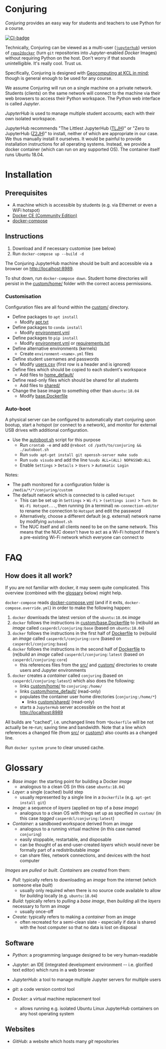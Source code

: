 # Conjuring

*Conjuring* provides an easy way for students and teachers to use Python for a
course.

[![CI-badge]][CI]

Technically, Conjuring can be viewed as a multi-user ([`jupyterhub`]) version of
[`repo2docker`] (turn `git` repositories into *Jupyter*-enabled *Docker* Images)
without requiring Python on the host. Don't worry if that sounds unintelligible.
It's really cool. Trust us.

Specifically, Conjuring is designed with [Geocomputing at KCL in mind][geocomp];
though is general enough to be used for any course.

We assume Conjuring will run on a single machine on a private network. Students
(clients) on the same network will connect to the machine via their web browsers
to access their Python workspace. The Python web interface is called *Jupyter*.

*JupyterHub* is used to manage multiple student accounts; each with their own
isolated workspace.

JupyterHub recommends "The Littlest JupyterHub ([TLJH])" or "Zero to JupyterHub
([Z2JH])" to install, neither of which are appropriate in our case. We thus
manually install it ourselves. It would be painful to provide installation
instructions for all operating systems. Instead, we provide a docker container
(which can run on any supported OS). The container itself runs Ubuntu 18.04.

[`jupyterhub`]: https://github.com/jupyterhub/jupyterhub
[`repo2docker`]: https://github.com/jupyter/repo2docker
[geocomp]: https://www.kcl.ac.uk/sspp/departments/geography/research/Research-Domains/Geocomputation/About-Us
[TLJH]: https://tljh.jupyter.org
[Z2JH]: https://z2jh.jupyter.org

# Installation

## Prerequisites
- A machine which is accessible by students
  (e.g. via Ethernet or even a WiFi hotspot)
- [Docker CE (Community Edition)][docker-ce]
- [docker-compose][docker-compose]

[docker-ce]: https://docs.docker.com/install/
[docker-compose]: https://github.com/docker/compose/releases

## Instructions
1. Download and if necessary customise (see below)
2. Run `docker-compose up --build -d`

The Conjuring JupyterHub machine should be built and accessible via a browser on
<http://localhost:8989>.

To shut down, run `docker-compose down`.
Student home directories will persist in the [custom/home/](custom/home/)
folder with the correct access permissions.

### Customisation
Configuration files are all found within the [custom/](custom/) directory.

- Define packages to `apt install`
    + Modify [apt.txt](custom/apt.txt)
- Define packages to `conda install`
    + Modify [environment.yml](custom/environment.yml)
- Define packages to `pip install`
    + Modify [environment.yml](custom/environment.yml) or [requirements.txt](custom/requirements.txt)
- Define alternative environments (kernels)
    + Create `environment-<name>.yml` files
- Define student usernames and passwords
    + Modify [users.csv](custom/users.csv) (first row is a header and is ignored)
- Define files which should be copied to each student's workspace
    + Add files to [home_default/](custom/home_default/)
- Define read-only files which should be shared for all students
    + Add files to [shared/](custom/shared/)
- Change the base image to something other than `ubuntu:18.04`
    + Modify [base.Dockerfile](custom/base.Dockerfile)

### Auto-boot
A physical server can be configured to automatically start conjuring upon
bootup, start a hotspot (or connect to a network),
and monitor for external USB drives with additional configuration.

- Use the [autoboot.sh](autoboot.sh) script for this purpose
    + Run `crontab -e` and add `@reboot cd /path/to/conjuring && ./autoboot.sh`
    + Run `sudo apt-get install git openssh-server make sudo`
    + Run `sudo visudo` and add the line `%sudo ALL=(ALL) NOPASSWD:ALL`
    + Enable `Settings` > `Details` > `Users` > `Automatic Login`

Notes:

- The path monitored for a configuration folder is `/media/*/*/conjuring/custom`
- The default network which is connected to is called `Hotspot`
    + This can be set up in `Settings` > `Wi-Fi` > `(settings icon)` >
      `Turn On Wi-Fi Hotspot...`,
      then running (in a terminal) `nm-connection-editor` to rename the
      connection to `Hotspot` and edit the password
    + Alternatively, choose a different default (e.g. external) network name by
      modifying `autoboot.sh`
    + The NUC itself and all clients need to be on the same network. This means
      that the NUC doesn't have to act as a Wi-Fi hotspot if there's a
      pre-existing Wi-Fi network which everyone can connect to

# FAQ

## How does it all work?

If you are not familiar with docker, it may seem quite complicated.
This overview (combined with the [glossary](#glossary) below) might help.

`docker-compose` reads [docker-compose.yml](docker-compose.yml) (and if it
exits, `docker-compose.override.yml`) in order to make the following happen:

1. `docker` downloads the latest version of the `ubuntu:18.04` *image*
2. `docker` follows the instructions in
   [custom/base.Dockerfile](custom/base.Dockerfile) to (re)build
   an *image* called `casperdcl/conjuring:base` (based on `ubuntu:18.04`)
3. `docker` follows the instructions in the first half of
   [Dockerfile](Dockerfile) to (re)build an *image* called
   `casperdcl/conjuring:core` (based on `casperdcl/conjuring:base`)
4. `docker` follows the instructions in the second half of
   [Dockerfile](Dockerfile) to (re)build an *image* called
   `casperdcl/conjuring:latest` (based on `casperdcl/conjuring:core`)
    - this references files from the [src/](src/) and [custom/](custom/)
      directories to create users and Jupyter environments
5. `docker` creates a *container* called `conjuring`
   (based on `casperdcl/conjuring:latest`) which also does the following:
    - links [custom/home/](custom/home/) to `conjuring:/home/`
    - links [custom/home_default/](custom/home_default) (read-only)
    - populates the container user home directories (`conjuring:/home/*`)
        * links [custom/shared/](custom/shared) (read-only)
    - starts a `JupyterHub` server accessible on the host at
      <http://localhost:8989>

All builds are "cached", i.e. unchanged lines from `*Dockerfile` will be not
actually be re-run; saving time and bandwidth. Note that a line which references
a changed file (from [src/](src/) or [custom/](custom/)) also counts as a
changed line.

Run `docker system prune` to clear unused cache.

# Glossary

- *Base image*: the starting point for building a Docker *image*
    + analogous to a clean OS (in this case `ubuntu:18.04`)
- *Layer*: a single (cached) build step
    + usually represented by a single line in a `Dockerfile`
      (e.g. `apt-get install git`)
- *Image*: a sequence of *layers* (applied on top of a *base image*)
    + analogous to a clean OS with things set up as specified in `custom/`
      (in this case *tagged* `casperdcl/conjuring:latest`)
- *Container*: a sandboxed workspace derived from an *image*
    + analogous to a running virtual machine (in this case named `conjuring`)
    + easily stoppable, restartable, and disposable
    + can be thought of as end-user-created *layers* which would never be
      formally part of a redistributable *image*
    + can share files, network connections, and devices with the host computer

*Images* are *pulled* or *built*. *Containers* are *created* from them:

- *Pull*: typically refers to downloading an *image* from the internet (which someone else *built*)
    + usually only required when there is no source code available to allow for *building* locally (e.g. `ubuntu:18.04`)
- *Build*: typically refers to *pulling* a *base image*, then *building* all the *layers* necessary to form an *image*
    + usually once-off
- *Create*: typically refers to making a *container* from an *image*
    + often recreated for a semi-clean slate - especially if data is shared with the host computer so that no data is lost on disposal

## Software

- *Python*: a programming language designed to be very human-readable

- *Jupyter*: an IDE (integrated development environment -- i.e. glorified text
editor) which runs in a web browser

- *JupyterHub*: a tool to manage multiple Jupyter servers for multiple users

- *git*: a code version control tool

- *Docker*: a virtual machine replacement tool
    + allows running e.g. isolated Ubuntu Linux JupyterHub containers on any host operating system

## Websites

- *GitHub*: a website which hosts many *git* repositories

[CI-badge]: https://travis-ci.com/casperdcl/conjuring.svg?token=fZcPAkurhLa1iecqAFAV&branch=master
[CI]: https://travis-ci.com/casperdcl/conjuring

